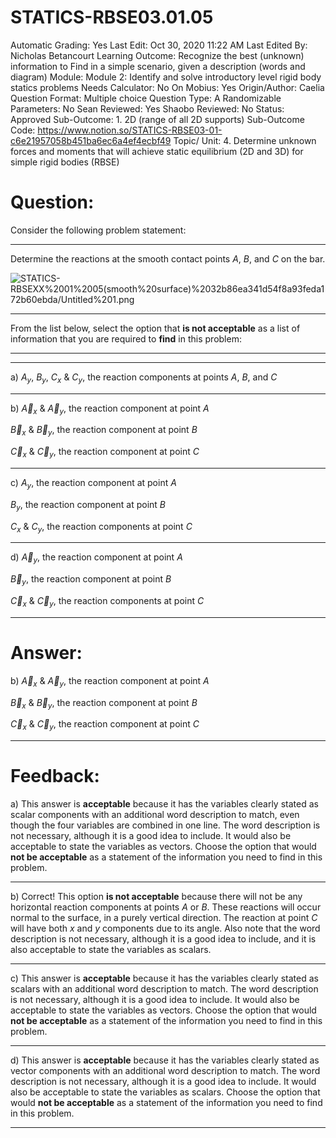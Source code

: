 # STATICS-RBSE03.01.05

Automatic Grading: Yes
Last Edit: Oct 30, 2020 11:22 AM
Last Edited By: Nicholas Betancourt
Learning Outcome: Recognize the best (unknown) information to Find in a simple scenario, given a description (words and diagram)
Module: Module 2: Identify and solve introductory level rigid body statics problems
Needs Calculator: No
On Mobius: Yes
Origin/Author: Caelia
Question Format: Multiple choice
Question Type: A
Randomizable Parameters: No
Sean Reviewed: Yes
Shaobo Reviewed: No
Status: Approved
Sub-Outcome: 1. 2D (range of all 2D supports)
Sub-Outcome Code: https://www.notion.so/STATICS-RBSE03-01-c6e21957058b451ba6ec6a4ef4ecbf49
Topic/ Unit: 4. Determine unknown forces and moments that will achieve static equilibrium (2D and 3D) for simple rigid bodies (RBSE)

# Question:

Consider the following problem statement:

---

Determine the reactions at the smooth contact points $A$, $B$, and $C$ on the bar. 

![STATICS-RBSEXX%2001%2005(smooth%20surface)%2032b86ea341d54f8a93feda172b60ebda/Untitled%201.png](STATICS-RBSEXX%2001%2005(smooth%20surface)%2032b86ea341d54f8a93feda172b60ebda/Untitled%201.png)

---

From the list below, select the option that **is not acceptable** as a list of information that you are required to **find** in this problem:

---

---

a) ${A}_y$, ${B}_y$, $C_x$ & ${C}_y$, the reaction components at points $A$, $B$, and $C$

---

b) $\overrightarrow{A}_x$ & $\overrightarrow{A}_y$, the reaction component at point $A$

$\overrightarrow{B}_x$ & $\overrightarrow{B}_y$, the reaction component at point $B$

$\overrightarrow{C}_x$ & $\overrightarrow{C}_y$, the reaction component at point $C$

---

c) ${A}_y$, the reaction component at point $A$

${B}_y$, the reaction component at point $B$

$C_x$ & ${C}_y$, the reaction components at point $C$

---

d) $\overrightarrow{A}_y$, the reaction component at point $A$

$\overrightarrow{B}_y$, the reaction component at point $B$

$\overrightarrow{C}_x$ & $\overrightarrow{C}_y$, the reaction components at point $C$

---

# Answer:

b) $\overrightarrow{A}_x$ & $\overrightarrow{A}_y$, the reaction component at point $A$

$\overrightarrow{B}_x$ & $\overrightarrow{B}_y$, the reaction component at point $B$

$\overrightarrow{C}_x$ & $\overrightarrow{C}_y$, the reaction component at point $C$

---

# Feedback:

a) This answer is **acceptable** because it has the variables clearly stated as scalar components with an additional word description to match, even though the four variables are combined in one line. The word description is not necessary, although it is a good idea to include. It would also be acceptable to state the variables as vectors. Choose the option that would **not be acceptable** as a statement of the information you need to find in this problem. 

---

b) Correct! This option **is not acceptable** because there will not be any horizontal reaction components at points $A$ or $B$. These reactions will occur normal to the surface, in a purely vertical direction. The reaction at point $C$ will have both $x$ and $y$ components due to its angle. Also note that the word description is not necessary, although it is a good idea to include, and it is also acceptable to state the variables as scalars.

---

c) This answer is **acceptable** because it has the variables clearly stated as scalars with an additional word description to match. The word description is not necessary, although it is a good idea to include. It would also be acceptable to state the variables as vectors. Choose the option that would **not be acceptable** as a statement of the information you need to find in this problem. 

---

d) This answer is **acceptable** because it has the variables clearly stated as vector components with an additional word description to match. The word description is not necessary, although it is a good idea to include. It would also be acceptable to state the variables as scalars. Choose the option that would **not be acceptable** as a statement of the information you need to find in this problem. 

---